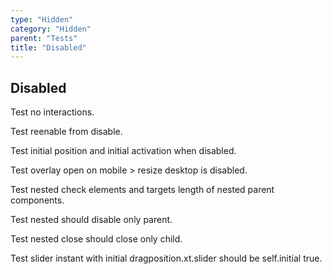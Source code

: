 ```yaml
---
type: "Hidden"
category: "Hidden"
parent: "Tests"
title: "Disabled"
---
```


## Disabled

Test no interactions.

Test reenable from disable.

Test initial position and initial activation when disabled.

Test overlay open on mobile > resize desktop is disabled.

Test nested check elements and targets length of nested parent components.

Test nested should disable only parent.

Test nested close should close only child.

Test slider instant with initial dragposition.xt.slider should be self.initial true.

<demo>
  <demoinline src="demos/components/card/disabled">
  </demoinline>
  <demoinline src="demos/components/toggle/disabled">
  </demoinline>
  <demoinline src="demos/components/overlay/disabled">
  </demoinline>
  <demoinline src="demos/components/drop/disabled">
  </demoinline>
  <demoinline src="demos/components/tooltip/disabled">
  </demoinline>
  <demoinline src="demos/components/slider/disabled">
  </demoinline>
</demo>
